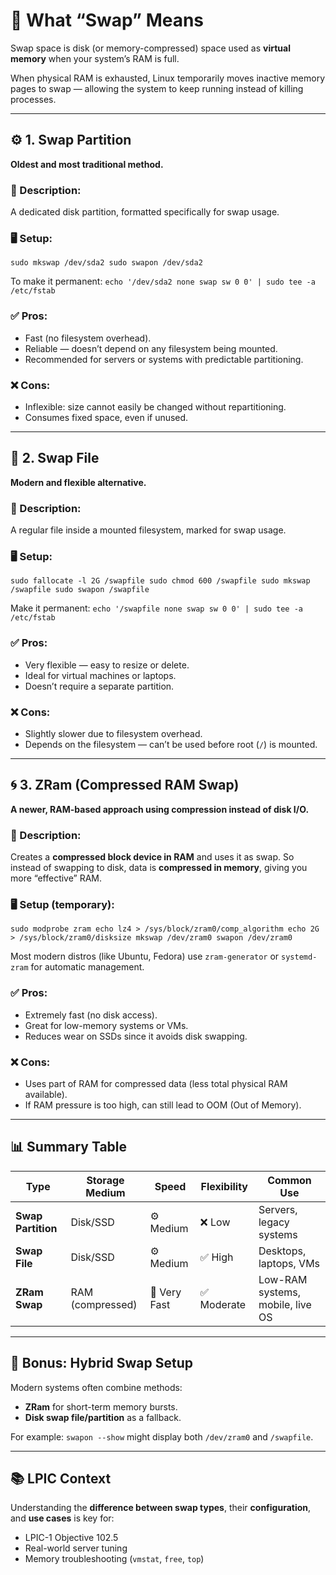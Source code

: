 # 🧠 What “Swap” Means

Swap space is disk (or memory-compressed) space used as **virtual memory** when your system’s RAM is full.

When physical RAM is exhausted, Linux temporarily moves inactive memory pages to swap — allowing the system to keep running instead of killing processes.

---

## ⚙️ 1. **Swap Partition**
**Oldest and most traditional method.**
### 🧩 Description:
A dedicated disk partition, formatted specifically for swap usage.

### 🖥️ Setup:
`sudo mkswap /dev/sda2 sudo swapon /dev/sda2`

To make it permanent:
`echo '/dev/sda2 none swap sw 0 0' | sudo tee -a /etc/fstab`

### ✅ Pros:
- Fast (no filesystem overhead).
- Reliable — doesn’t depend on any filesystem being mounted.
- Recommended for servers or systems with predictable partitioning.

### ❌ Cons:
- Inflexible: size cannot easily be changed without repartitioning.
- Consumes fixed space, even if unused.

---

## 📄 2. **Swap File**
**Modern and flexible alternative.**

### 🧩 Description:
A regular file inside a mounted filesystem, marked for swap usage.

### 🖥️ Setup:
`sudo fallocate -l 2G /swapfile sudo chmod 600 /swapfile sudo mkswap /swapfile sudo swapon /swapfile`

Make it permanent:
`echo '/swapfile none swap sw 0 0' | sudo tee -a /etc/fstab`

### ✅ Pros:
- Very flexible — easy to resize or delete.
- Ideal for virtual machines or laptops.
- Doesn’t require a separate partition.

### ❌ Cons:
- Slightly slower due to filesystem overhead.
- Depends on the filesystem — can’t be used before root (`/`) is mounted.

---

## 🌀 3. **ZRam (Compressed RAM Swap)**
**A newer, RAM-based approach using compression instead of disk I/O.**

### 🧩 Description:
Creates a **compressed block device in RAM** and uses it as swap.  So instead of swapping to disk, data is **compressed in memory**, giving you more “effective” RAM.

### 🖥️ Setup (temporary):
`sudo modprobe zram echo lz4 > /sys/block/zram0/comp_algorithm echo 2G > /sys/block/zram0/disksize mkswap /dev/zram0 swapon /dev/zram0`

Most modern distros (like Ubuntu, Fedora) use `zram-generator` or `systemd-zram` for automatic management.

### ✅ Pros:
- Extremely fast (no disk access).
- Great for low-memory systems or VMs.
- Reduces wear on SSDs since it avoids disk swapping.

### ❌ Cons:
- Uses part of RAM for compressed data (less total physical RAM available).
- If RAM pressure is too high, can still lead to OOM (Out of Memory).

---

## 📊 Summary Table
|Type|Storage Medium|Speed|Flexibility|Common Use|
|---|---|---|---|---|
|**Swap Partition**|Disk/SSD|⚙️ Medium|❌ Low|Servers, legacy systems|
|**Swap File**|Disk/SSD|⚙️ Medium|✅ High|Desktops, laptops, VMs|
|**ZRam Swap**|RAM (compressed)|🚀 Very Fast|✅ Moderate|Low-RAM systems, mobile, live OS|

---

## 🧩 Bonus: Hybrid Swap Setup
Modern systems often combine methods:
- **ZRam** for short-term memory bursts.
- **Disk swap file/partition** as a fallback.

For example:
`swapon --show`
might display both `/dev/zram0` and `/swapfile`.

---

## 📚 LPIC Context

Understanding the **difference between swap types**, their **configuration**, and **use cases** is key for:

- LPIC-1 Objective 102.5
- Real-world server tuning
- Memory troubleshooting (`vmstat`, `free`, `top`)